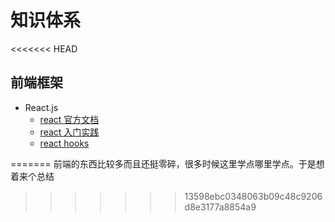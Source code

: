 # 知识体系
<<<<<<< HEAD
## 前端框架
 - React.js
    - [react 官方文档](https://zh-hans.reactjs.org/docs/getting-started.html)
    - [react 入门实践](https://github.com/appleguardu/Knowledge-Lib/issues/81)
    - [react hooks](https://github.com/appleguardu/Knowledge-Lib/issues/85)
    
=======
前端的东西比较多而且还挺零碎，很多时候这里学点哪里学点。于是想着来个总结
>>>>>>> 13598ebc0348063b09c48c9206d8e3177a8854a9
